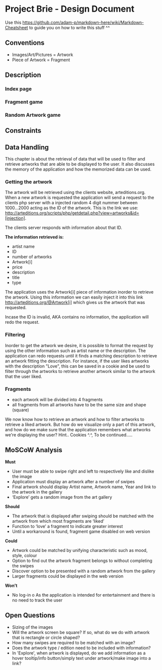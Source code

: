 # Project Brie - Design Document
Use this https://github.com/adam-p/markdown-here/wiki/Markdown-Cheatsheet to guide you on how to write this stuff ^^

## Conventions
+ Images/Art/Pictures = Artwork
+ Piece of Artwork = Fragment


## Description

### Index page

### Fragment game

### Random Artwork game

## Constraints


## Data Handling
This chapter is about the retrieval of data that will be used to filter and retrieve artworks that are able to be displayed to the user.
It also discusses the memory of the application and how the memorized data can be used.

### Getting the artwork
The artwork will be retrieved using the clients website, arteditions.org. When a new artwork is requested the application will send a request to the clients php server with a injected random 4 digit nummer between 1000...2000 acting as the ID of the artwork. 
This is the link we use: http://arteditions.org/scripts/php/getdetail.php?view=artworks&id=[injection].

The clients server responds with information about that ID.

**The information retrieved is:**
+ artist name
+ ID
+ number of artworks
+ Artwork[i]
+ price
+ description
+ title
+ type

The application uses the Artwork[i] piece of information inorder to retrieve the artwork. Using this information we can easily inject it into this link http://arteditions.org/@Artwork[i] which gives us the artwork that was requested.

Incase the ID is invalid, AKA contains no information, the application will redo the request. 

### Filtering
Inorder to get the artwork we desire, it is possible to format the request by using the other information such as artist name or the description. The application can redo requests until it finds a matching description to retrieve an artwork fitting the description.
For instance, if the user likes artworks with the description "Love", this can be saved in a cookie and be used to filter through the artworks to retrieve another artwork similar to the artwork that the user liked.

### Fragments

+ each artwork will be divided into 4 fragments
+ all fragments from all artworks have to be the same size and shape (square)

We now know how to retrieve an artwork and how to filter artworks to retrieve a liked artwork. 
But how do we visualize only a part of this artwork, and how do we make sure that the application remembers what artworks we're displaying the user? Hint.. Cookies ^.^, To be continued.....


## MoSCoW Analysis

**Must**

+	User must be able to swipe right and left to respectively like and dislike the image
+	Application must display an artwork after a number of swipes
+	Final artwork should display Artist name, Artwork name, Year and link to the artwork in the gallery
+	‘Explore’ gets a random image from the art gallery 

**Should**

+	The artwork that is displayed after swiping should be matched with the artwork from which most fragments are ‘liked’
+	Function to ‘love’ a fragment to indicate greater interest
+	Until a workaround is found, fragment game disabled on web version

**Could**

+	Artwork could be matched by unifying characteristic such as mood, style, colour
+	Option to find out the artwork fragment belongs to without completing the swipes
+	Discover option to be presented with a random artwork from the gallery
+	Larger fragments could be displayed in the web version

**Won’t**

+	No log-in
o	As the application is intended for entertainment and there is no need to track the user


## Open Questions

+ Sizing of the images
+ Will the artwork screen be square? If so, what do we do with artwork that is rectangle or circle shaped?
+ How many swipes are required to be matched with an image?
+ Does the artwork type / edition need to be included with information?
+ In 'Explore', when artwork is displayed, do we add information as a hover tooltip/info button/simply text under artwork/make image into a link?
